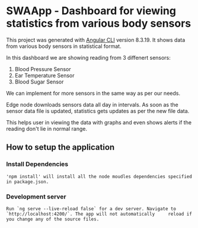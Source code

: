 # SWAApp - Dashboard for viewing statistics from various body sensors

This project was generated with [Angular CLI](https://github.com/angular/angular-cli) version 8.3.19. It shows data from various body sensors in statistical format.

In this dashboard we are showing reading from 3 diffenert sensors:
1. Blood Pressure Sensor
2. Ear Temperature Sensor
3. Blood Sugar Sensor

We can implement for more sensors in the same way as per our needs.

Edge node downloads sensors data all day in intervals. As soon as the sensor data file is updated, statistics gets updates as per the new file data. 

This helps user in viewing the data with graphs and even shows alerts if the reading don't lie in normal range.

## How to setup the application

  ### Install Dependencies

    'npm install' will install all the node moudles dependencies specified in package.json.

  ### Development server

    Run `ng serve --live-reload false` for a dev server. Navigate to `http://localhost:4200/`. The app will not automatically     reload if you change any of the source files.

